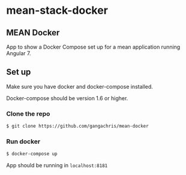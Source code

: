 # mean-stack-docker
## MEAN Docker
App to show a Docker Compose set up for a mean application running Angular 7.

## Set up
Make sure you have docker and docker-compose installed.

Docker-compose should be version 1.6 or higher.

### Clone the repo
```bash
$ git clone https://github.com/gangachris/mean-docker
```
 ### Run docker
 ```bash
 $ docker-compose up
 ```

 App should be running in `localhost:8181`
